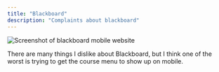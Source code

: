 ```yaml
---
title: "Blackboard"
description: "Complaints about blackboard"
---
```


<img src="BlogAU18/img/blackboard.png" alt="Screenshot of blackboard mobile website">

There are many things I dislike about Blackboard, but I think one of the worst is trying to get the course menu to show up on mobile.
